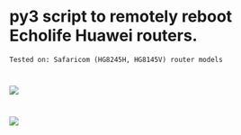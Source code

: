 # py3 script to remotely reboot Echolife Huawei routers.
    Tested on: Safaricom (HG8245H, HG8145V) router models
    
	
# <p align="center">
  <img src="https://user-images.githubusercontent.com/87286056/126338583-74ecaad2-5587-4f1c-a483-bbe82a89f2b1.png"/>
</p>

# <p align="center">
  <img src="https://github.com/e13olf/Huawei-EchoLife-Router-Reboot/assets/87286056/5a50ea8d-a910-4b87-89b1-3425151d6d38"/>
</p>
